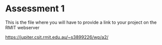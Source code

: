 # Assessment 1
This is the file where you will have to provide a link to your project on the RMIT webserver

https://jupiter.csit.rmit.edu.au/~s3899226/wp/a2/